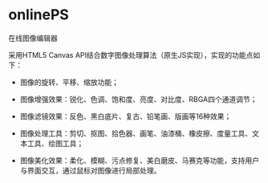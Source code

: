 # onlinePS
在线图像编辑器

采用HTML5 Canvas API结合数字图像处理算法（原生JS实现），实现的功能点如下： 

+ 图像的旋转、平移、缩放功能； 

+ 图像增强效果：锐化、色调、饱和度、亮度、对比度、RBGA四个通道调节； 

+ 图像滤镜效果：反色、黑白底片、复古、铅笔画、版画等16种效果； 

+ 图像处理工具：剪切、抠图、拾色器、画笔、油漆桶、橡皮擦、度量工具、文本工具、绘图工具； 

+ 图像美化效果：柔化、模糊、污点修复、美白磨皮、马赛克等功能，支持用户与界面交互，通过鼠标对图像进行局部处理。


